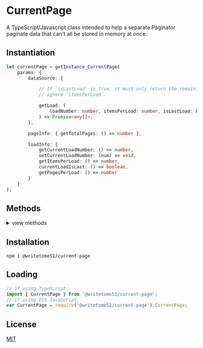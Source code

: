 # CurrentPage

A TypeScript/Javascript class intended to help a separate Paginator  
paginate data that can't all be stored in memory at once.

## Instantiation

```ts
let currentPage = getInstance_CurrentPage(
    params: {
        dataSource: {

            // If `isLastLoad` is true, it must only return the remaining items in the dataset and
            // ignore `itemsPerLoad`.

            getLoad: (
                loadNumber: number, itemsPerLoad: number, isLastLoad: boolean
            ) => Promise<any[]>;
        },

        pageInfo: { getTotalPages: () => number },

        loadInfo: {
            getCurrentLoadNumber: () => number,
            setCurrentLoadNumber: (num) => void,
            getItemsPerLoad: () => number,
            currentLoadIsLast: () => boolean,
            getPagesPerLoad: () => number
        }
    }
);
```



## Methods
<details>
<summary>view methods</summary>

```ts
set(pageNumber): Promise<void>
    // After calling this, get the page's data by calling this.get().

reset(pageNumber): Promise<void>
    // Even if `pageNumber` is already the current page, the 
    // data containing that page is reloaded from the source.

get(): any[]
    // returns the contents of the page.
```
</details>


## Installation

`npm i @writetome51/current-page`

## Loading
```ts
// if using TypeScript:
import { CurrentPage } from '@writetome51/current-page';
// if using ES5 JavaScript:
var CurrentPage = require('@writetome51/current-page').CurrentPage;
```

## License
[MIT](https://choosealicense.com/licenses/mit/)
